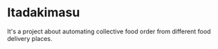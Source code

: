 # Itadakimasu
It's a project about automating collective food order from different food delivery places.